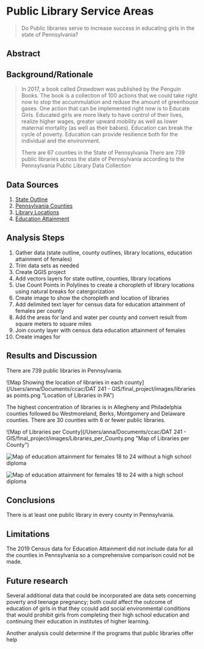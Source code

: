# **Public Library Service Areas** 
> Do Public libraries serve to increase success in educating girls in the state of Pennsylvania?

## **Abstract**


## **Background/Rationale**
> In 2017, a book called *Drawdown* was published by the Penguin Books.  The book is a collection of 100 actions that we could take right now to stop the accummulation and reduse the amount of greenhouse gases.  One action that can be implemented right now is to Educate Girls.  Educated girls are more likely to have control of their lives, realize higher wages, greater upward mobility as well as lower maternal mortality (as well as their babies).  Education can break the cycle of poverty.  Education can provide resilience both for the individual and the environment.
>
> There are 67 counties in the State of Pennsylvania
> There are 739 public libraries across the state of Pennsylvania according to the Pennsylvania Public Library Data Collection
>
## **Data Sources**
1. [State Outline](https://www.census.gov/cgi-bin/geo/shapefiles/index.php?year=2020&layergroup=States+%28and+equivalent%29) 
1. [Pennsylvania Counties](https://www2.census.gov/geo/tiger/TIGER2020PL/STATE/42_PENNSYLVANIA/42/)
1. [Library Locations](https://pa.countingopinions.com/memberlist.php)
1. [Education Attainment](https://data.census.gov/cedsci/table?q=Educational%20Attainment&g=0400000US42.050000&tid=ACSST1Y2019.S1501&hidePreview=true)
>
## **Analysis Steps**
>
1. Gather data (state outline, county outlines, library locations, education attainment of females)
1. Trim data sets as needed
1. Create QGIS project 
1. Add vectors layers for state outline, counties, library locations
1. Use Count Points in Polylines to create a choropleth of library locations using natural breaks for catergorization
1. Create image to show the choropleth and location of libraries
1. Add delimited text layer for census data for education attainment of females per county
1. Add the areas for land and water per county and convert result from square meters to square miles
1. Join county layer with census data education attainment of females
1. Create images for 
>
## **Results and Discussion**
>
There are 739 public libraries in Pennsylvania.

![Map Showing the location of libraries in each county](/Users/anna/Documents/ccac/DAT 241 - GIS/final_project/images/libraries as points.png "Location of Libraries in PA")

The highest concentration of libraries is in Allegheny and Philadelphia counties followed bu Westmoreland, Berks, Montgomery and Delaware counties.  There are 30 counties with 6 or fewer public libraries.
>
![Map of Libraries per County](/Users/anna/Documents/ccac/DAT 241 - GIS/final_project/images/Libraries_per_County.png "Map of Libraries per County")
>
>
>
![Map of education attainment for females 18 to 24 without a high school diploma]()
>
>
>
>
![Map of education attainment for females 18 to 24 with a high school diploma]()
>

## **Conclusions**
>
There is at least one public library in every county in Pennsylvania.

## **Limitations**
>
The 2019 Census data for Education Attainment did not include data for all the counties in Pennsylvania so a comprehensive comparison could not be made.

## **Future research**
>
Several additional data that could be incorporated are data sets concerning poverty and teenage pregnancy; both could affect the outcome of education of girls in that they ccould add social environmental conditions that would prohibit girls from completing their high school education and continuing their education in institutes of higher learning.
>
Another analysis could determine if the programs that public libraries offer help 
